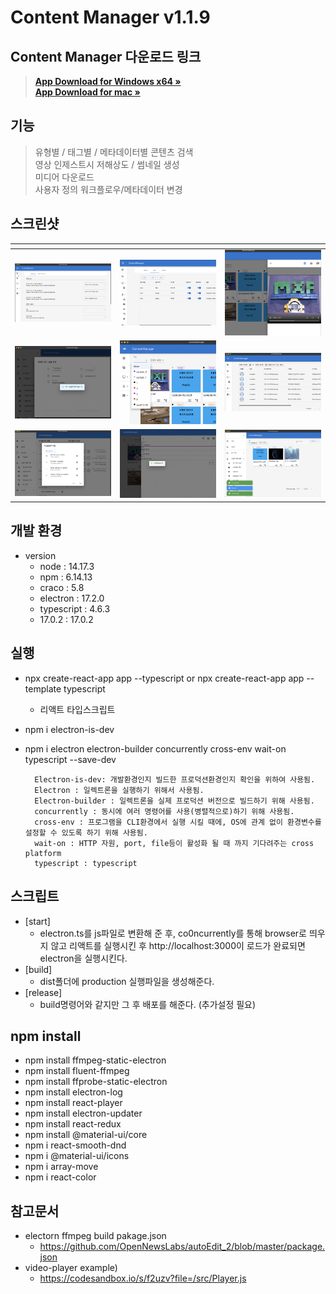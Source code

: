 # Content Manager v1.1.9

## Content Manager 다운로드 링크
> <a href="https://github.com/jun-young1993/electron/releases/download/v1.1.8/ContentManager-Setup-1.1.8-x64.exe"><strong>App Download for Windows x64 »</strong></a>  
> <a href="https://github.com/jun-young1993/electron/releases/download/v1.1.8/ContentManager-1.1.8-arm64.dmg"><strong>App Download for mac »</strong></a> 

## 기능
> 유형별 / 태그별 / 메타데이터별 콘텐츠 검색  
> 영상 인제스트시 저해상도 / 썸네일 생성  
> 미디어 다운로드  
> 사용자 정의 워크플로우/메타데이터 변경

## 스크린샷
|[]()|[]()|[]()|
|---|---|---|
| [![](./app/test/readme_images/Config.png)](./app/test/readme_images/Config.png) |[![](./app/test/readme_images/Metadata.png)](./app/test/readme_images/Metadata.png)|[![](./app/test/readme_images/Preview.png)](./app/test/readme_images/Preview.png)|
| [![](./app/test/readme_images/TagAllChange.png)](./app/test/readme_images/TagAllChange.png) |[![](./app/test/readme_images/TagChange.png)](./app/test/readme_images/TagChange.png)|[![](./app/test/readme_images/TaskMonitoring.png)](./app/test/readme_images/TaskMonitoring.png)|
| [![](./app/test/readme_images/Workflow.png)](./app/test/readme_images/Workflow.png) |[![](./app/test/readme_images/MetadataEdit.png)](./app/test/readme_images/MetadataEdit.png)|[![](./app/test/readme_images/ContentManagerThumbnail.png)](./app/test/readme_images/ContentManagerThumbnail.png)|


## 개발 환경
- version
    - node : 14.17.3
    - npm : 6.14.13
    - craco : 5.8
    - electron : 17.2.0
    - typescript : 4.6.3
    - 17.0.2 : 17.0.2

## 실행
- npx create-react-app app --typescript or npx create-react-app app --template typescript
	- 리액트 타입스크립트 
- npm i electron-is-dev
- npm i electron electron-builder concurrently cross-env wait-on typescript --save-dev


		Electron-is-dev: 개발환경인지 빌드한 프로덕션환경인지 확인을 위하여 사용됨.
		Electron : 일렉트론을 실행하기 위해서 사용됨.
		Electron-builder : 일렉트론을 실제 프로덕션 버전으로 빌드하기 위해 사용됨.
		concurrently : 동시에 여러 명령어를 사용(병렬적으로)하기 위해 사용됨.
		cross-env : 프로그램을 CLI환경에서 실행 시킬 때에, OS에 관계 없이 환경변수를 설정할 수 있도록 하기 위해 사용됨.
		wait-on : HTTP 자원, port, file등이 활성화 될 때 까지 기다려주는 cross platform
		typescript : typescript






## 스크립트
- [start] 
	- electron.ts를 js파일로 변환해 준 후, co0ncurrently를 통해 browser로 띄우지 않고 리액트를 실행시킨 후 http://localhost:3000이 로드가 완료되면 electron을 실행시킨다.
- [build] 
	- dist폴더에 production 실행파일을 생성해준다.
- [release]
	- build명령어와 같지만 그 후 배포를 해준다. (추가설정 필요)
	

## npm install
- npm install ffmpeg-static-electron
- npm install fluent-ffmpeg
- npm install ffprobe-static-electron
- npm install electron-log
- npm install react-player
- npm install electron-updater
- npm install react-redux
- npm install @material-ui/core
- npm i react-smooth-dnd
- npm i @material-ui/icons
- npm i array-move
- npm i react-color



## 참고문서
- electorn ffmpeg build pakage.json
	- https://github.com/OpenNewsLabs/autoEdit_2/blob/master/package.json
- video-player example)
	- https://codesandbox.io/s/f2uzv?file=/src/Player.js


